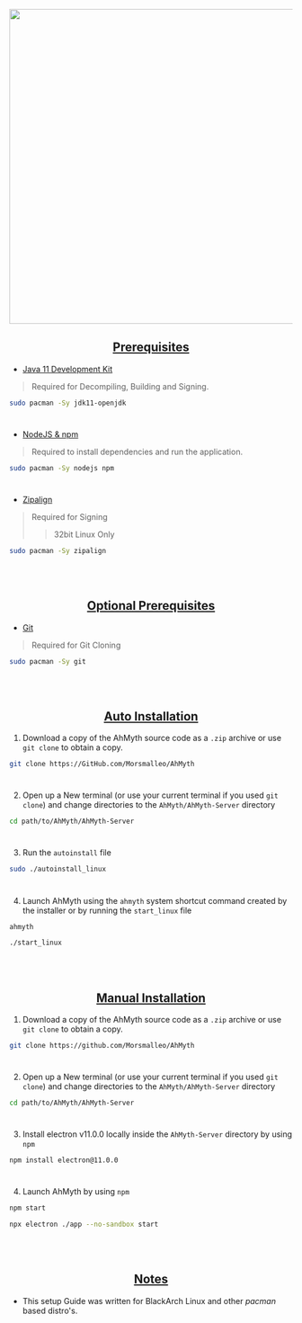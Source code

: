 <p align="center">
  <img width="1280" height="560" src="https://github.com/Morsmalleo/AhMyth/blob/master/.github/IMG/blackarch.png">
</p>

## <div align="center"><ins>Prerequisites</ins></div>

- [Java 11 Development Kit](https://www.oracle.com/au/java/technologies/javase/jdk11-archive-downloads.html)
> Required for Decompiling, Building and Signing.
```bash
sudo pacman -Sy jdk11-openjdk
```
#
- [NodeJS & npm](https://nodejs.org/en/download/package-manager/)
> Required to install dependencies and run the application.
```bash
sudo pacman -Sy nodejs npm
```
#
- [Zipalign](https://developer.android.com/studio/command-line/zipalign)
> Required for Signing
>> 32bit Linux Only
```zsh
sudo pacman -Sy zipalign
```

<br>
</br>

## <div align="center"><ins>Optional Prerequisites</ins></div>
- [Git](https://git-scm.com/download/linux)
> Required for Git Cloning
```bash
sudo pacman -Sy git
```

<br>
</br>

## <div align="center"><ins>Auto Installation</ins></div>

1. Download a copy of the AhMyth source code as a `.zip` archive or use `git clone` to obtain a copy.
```bash
git clone https://GitHub.com/Morsmalleo/AhMyth
```
#
2. Open up a New terminal (or use your current terminal if you used `git clone`) and change directories to the `AhMyth/AhMyth-Server` directory
```bash
cd path/to/AhMyth/AhMyth-Server
```
#
3. Run the `autoinstall` file
```bash
sudo ./autoinstall_linux
```
#
4. Launch AhMyth using the `ahmyth` system shortcut command created by the installer or by running the `start_linux` file
```bash
ahmyth
```
```bash
./start_linux
```

<br>
</br>

## <div align="center"><ins>Manual Installation</ins></div>

1. Download a copy of the AhMyth source code as a `.zip` archive or use `git clone` to obtain a copy.
```bash
git clone https://github.com/Morsmalleo/AhMyth
```
#
2. Open up a New terminal (or use your current terminal if you used `git clone`) and change directories to the `AhMyth/AhMyth-Server` directory
```bash
cd path/to/AhMyth/AhMyth-Server
```
#
3. Install electron v11.0.0 locally inside the `AhMyth-Server` directory by using `npm`
```bash
npm install electron@11.0.0
```
#
4. Launch AhMyth by using `npm`
```bash
npm start
```
```bash
npx electron ./app --no-sandbox start
```

<br>
</br>

## <div align="center"><ins>Notes</ins></div>
- This setup Guide was written for BlackArch Linux and other *pacman* based distro's.
